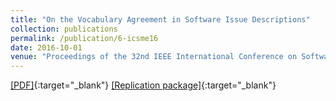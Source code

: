 ```yaml
---
title: "On the Vocabulary Agreement in Software Issue Descriptions"
collection: publications
permalink: /publication/6-icsme16
date: 2016-10-01
venue: "Proceedings of the 32nd IEEE International Conference on Software Maintenance and Evolution (ICSME'16), pp. 448-452"
---
```

[[PDF]](/files/6-icsme16.pdf){:target="_blank"} [[Replication package]](https://seers.utdallas.edu/projects/duplicates-vocabulary-agreement/){:target="_blank"}